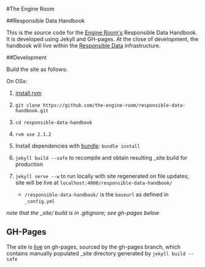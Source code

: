 #The Engine Room

##Responsible Data Handbook

This is the source code for the [Engine Room's](https://www.theengineroom.org/) Responsible Data Handbook. It is developed using Jekyll and GH-pages. At the close of development, the handbook will live within the [Responsible Data](https://responsibledata.io) infrastructure. 

##Development

Build the site as follows: 

On OSx: 

1. [install rvm](https://rvm.io/rvm/install)

2. `git clone https://github.com/the-engine-room/responsible-data-handbook.git`

3. `cd responsible-data-handbook`

4. `rvm use 2.1.2`

5.  Install dependencies with [bundle](https://rvm.io/integration/bundler): `bundle install`

6.  `jekyll build --safe` to recompile and obtain resulting _site build for production

7. `jekyll serve --w` to run locally with site regenerated on file updates; site will be live at `localhost:4000/responsible-data-handbook/` 
    - `/responsible-data-handbook/` is the `baseurl` as defined in `_config.yml`

*note that the _site/ build  is in .gitignore; see gh-pages below*

## GH-Pages
The site is [live](https://the-engine-room.github.io/responsible-data-handbook/) on gh-pages, sourced by the gh-pages branch, which contains manually populated _site directory generated by `jekyll build --safe`












